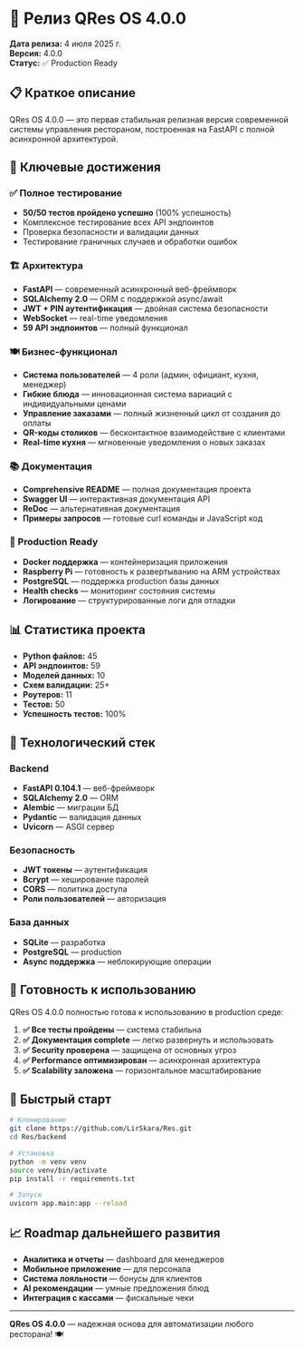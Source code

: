 # 🚀 Релиз QRes OS 4.0.0

**Дата релиза:** 4 июля 2025 г.  
**Версия:** 4.0.0  
**Статус:** ✅ Production Ready  

## 📋 Краткое описание

QRes OS 4.0.0 — это первая стабильная релизная версия современной системы управления рестораном, построенная на FastAPI с полной асинхронной архитектурой.

## 🎯 Ключевые достижения

### ✅ Полное тестирование
- **50/50 тестов пройдено успешно** (100% успешность)
- Комплексное тестирование всех API эндпоинтов
- Проверка безопасности и валидации данных
- Тестирование граничных случаев и обработки ошибок

### 🏗️ Архитектура
- **FastAPI** — современный асинхронный веб-фреймворк
- **SQLAlchemy 2.0** — ORM с поддержкой async/await
- **JWT + PIN аутентификация** — двойная система безопасности
- **WebSocket** — real-time уведомления
- **59 API эндпоинтов** — полный функционал

### 🍽️ Бизнес-функционал
- **Система пользователей** — 4 роли (админ, официант, кухня, менеджер)
- **Гибкие блюда** — инновационная система вариаций с индивидуальными ценами
- **Управление заказами** — полный жизненный цикл от создания до оплаты
- **QR-коды столиков** — бесконтактное взаимодействие с клиентами
- **Real-time кухня** — мгновенные уведомления о новых заказах

### 📚 Документация
- **Comprehensive README** — полная документация проекта
- **Swagger UI** — интерактивная документация API
- **ReDoc** — альтернативная документация
- **Примеры запросов** — готовые curl команды и JavaScript код

### 🚀 Production Ready
- **Docker поддержка** — контейнеризация приложения
- **Raspberry Pi** — готовность к развертыванию на ARM устройствах
- **PostgreSQL** — поддержка production базы данных
- **Health checks** — мониторинг состояния системы
- **Логирование** — структурированные логи для отладки

## 📊 Статистика проекта

- **Python файлов:** 45
- **API эндпоинтов:** 59
- **Моделей данных:** 10
- **Схем валидации:** 25+
- **Роутеров:** 11
- **Тестов:** 50
- **Успешность тестов:** 100%

## 🔧 Технологический стек

### Backend
- **FastAPI 0.104.1** — веб-фреймворк
- **SQLAlchemy 2.0** — ORM
- **Alembic** — миграции БД
- **Pydantic** — валидация данных
- **Uvicorn** — ASGI сервер

### Безопасность
- **JWT токены** — аутентификация
- **Bcrypt** — хеширование паролей
- **CORS** — политика доступа
- **Роли пользователей** — авторизация

### База данных
- **SQLite** — разработка
- **PostgreSQL** — production
- **Async поддержка** — неблокирующие операции

## 🎉 Готовность к использованию

QRes OS 4.0.0 полностью готова к использованию в production среде:

1. **✅ Все тесты пройдены** — система стабильна
2. **✅ Документация complete** — легко развернуть и использовать
3. **✅ Security проверена** — защищена от основных угроз
4. **✅ Performance оптимизирован** — асинхронная архитектура
5. **✅ Scalability заложена** — горизонтальное масштабирование

## 🚀 Быстрый старт

```bash
# Клонирование
git clone https://github.com/LirSkara/Res.git
cd Res/backend

# Установка
python -m venv venv
source venv/bin/activate
pip install -r requirements.txt

# Запуск
uvicorn app.main:app --reload
```

## 📈 Roadmap дальнейшего развития

- **Аналитика и отчеты** — dashboard для менеджеров
- **Мобильное приложение** — для персонала
- **Система лояльности** — бонусы для клиентов
- **AI рекомендации** — умные предложения блюд
- **Интеграция с кассами** — фискальные чеки

---

**QRes OS 4.0.0** — надежная основа для автоматизации любого ресторана! 🍽️
